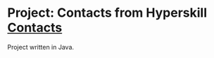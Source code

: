 # Project: Contacts from Hyperskill [Contacts](https://hyperskill.org/projects/43)
Project written in Java.